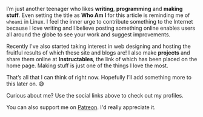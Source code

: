 I’m just another teenager who likes **writing**, **programming** and **making stuff**. Even setting the title as **Who Am I**  for this article is reminding me of `whoami` in Linux. I feel the inner urge to contribute something to the Internet because I love writing and I believe posting something online enables users all around the globe to see your work and suggest improvements.

Recently I've also started taking interest in web designing and hosting the fruitful results of which these site and blogs are! I also make **projects** and share them online at **Instructables**, the link of which has been placed on the home page. Making stuff is just one of the things I love the most.

That’s all that I can think of right now. Hopefully I’ll add something more to this later on. :sweat_smile:

Curious about me? Use the social links above to check out my profiles. 

You can also support me on <a href="https://patreon.com/UtkarshVerma" target="_blank">Patreon</a>. I'd really appreciate it.
